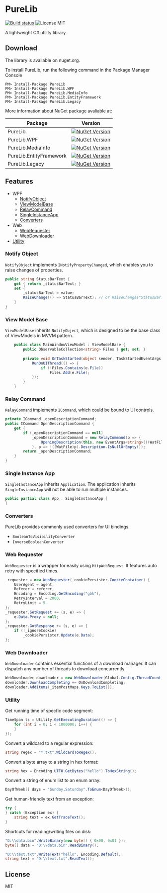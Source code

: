 # PureLib

[![Build status](https://ci.appveyor.com/api/projects/status/aogji08cvj7g1rq6?svg=true)](https://ci.appveyor.com/project/eriforce/purelib)
![License MIT](https://img.shields.io/badge/license-MIT-blue.svg)

A lightweight C# utility library.


## Download

The library is available on nuget.org.

To install PureLib, run the following command in the Package Manager Console
```
PM> Install-Package PureLib
PM> Install-Package PureLib.WPF
PM> Install-Package PureLib.MediaInfo
PM> Install-Package PureLib.EntityFramework
PM> Install-Package PureLib.Legacy
```
More information about NuGet package avaliable at:

|Package|Version|
|-------|-------|
|PureLib|[![NuGet Version](https://img.shields.io/nuget/v/PureLib.svg?style=flat-square)](https://www.nuget.org/packages/PureLib/)|
|PureLib.WPF|[![NuGet Version](https://img.shields.io/nuget/v/PureLib.WPF.svg?style=flat-square)](https://www.nuget.org/packages/PureLib.WPF/)|
|PureLib.MediaInfo|[![NuGet Version](https://img.shields.io/nuget/v/PureLib.MediaInfo.svg?style=flat-square)](https://www.nuget.org/packages/PureLib.MediaInfo/)|
|PureLib.EntityFramework|[![NuGet Version](https://img.shields.io/nuget/v/PureLib.EntityFramework.svg?style=flat-square)](https://www.nuget.org/packages/PureLib.EntityFramework/)|
|PureLib.Legacy|[![NuGet Version](https://img.shields.io/nuget/v/PureLib.Legacy.svg?style=flat-square)](https://www.nuget.org/packages/PureLib.Legacy/)|


## Features

- WPF
  - [NotifyObject](#notify-object)
  - [ViewModelBase](#view-model-base)
  - [RelayCommand](#relay-command)
  - [SingleInstanceApp](#single-instance-app)
  - [Converters](#converters)
- Web
  - [WebRequester](#web-requester)
  - [WebDownloader](#web-downloader)
- [Utility](#utility)

### Notify Object

`NotifyObject` implements `INotifyPropertyChanged`, which enables you to raise changes of properties.
```csharp
public string StatusBarText {
    get { return _statusBarText; }
    set {
        _statusBarText = value;
        RaiseChange(() => StatusBarText); // or RaiseChange("StatusBarText");
    }
}
```

### View Model Base

`ViewModelBase` inherits `NotifyObject`, which is designed to be the base class of ViewModels in MVVM pattern.
```csharp
    public class MainWindowViewModel : ViewModelBase {
        public ObservableCollection<string> Files { get; set; }
        
        private void OnTaskStarted(object sender, TaskStartedEventArgs e) {
            RunOnUIThread(() => {
                if (!Files.Contains(e.File))
                    Files.Add(e.File);
            });
        }
    }
```

### Relay Command

`RelayCommand` implements `ICommand`, which could be bound to UI controls.
```csharp
private ICommand _openDescriptionCommand;
public ICommand OpenDescriptionCommand {
    get {
        if (_openDescriptionCommand == null)
            _openDescriptionCommand = new RelayCommand(p => {
                OpeningDescription(this, new EventArgs<string>(((WatFile)p).Description));
            }, p => !((WatFile)p).Description.IsNullOrEmpty());
        return _openDescriptionCommand;
    }
}
```

### Single Instance App

`SingleInstanceApp` inherits `Application`. The application inherits `SingleInstanceApp` will not be able to run multiple instances.
```csharp
public partial class App : SingleInstanceApp { 
}
```

### Converters

PureLib provides commonly used converters for UI bindings.
- `BooleanToVisibilityConverter`
- `InverseBooleanConverter`

### Web Requester

`WebRequester` is a wrapper for easily using `HttpWebRequest`. It features auto retry with specified times.
```csharp
_requester = new WebRequester(_cookiePersister.CookieContainer) {
    UserAgent = agent,
    Referer = referer,
    Encoding = Encoding.GetEncoding("gbk"),
    RetryInterval = 2000,
    RetryLimit = 5
};
_requester.SetRequest += (s, e) => {
    e.Data.Proxy = null;
};
_requester.GotResponse += (s, e) => {
    if (!_ignoreCookie)
        _cookiePersister.Update(e.Data);
};
```

### Web Downloader

`WebDownloader` contains essential functions of a download manager. It can dispatch any number of threads to download concurrently.
```csharp
WebDownloader downloader = new WebDownloader(Global.Config.ThreadCount, null, false);
downloader.DownloadCompleting += OnDownloadCompleting;
downloader.AddItems(_itemPostMaps.Keys.ToList());
```

### Utility

Get running time of specfic code segment:
```csharp
TimeSpan ts = Utility.GetExecutingDuration(() => { 
    for (int i = 0; i < 1000000; i++) {
    }
});
```

Convert a wildcard to a regular expression:
```csharp
string regex = "*.txt".WildcardToRegex();
```

Convert a byte array to a string in hex format:
```csharp
string hex = Encoding.UTF8.GetBytes("hello").ToHexString();
```

Convert a string of enum list to an enum array:
```csharp
DayOfWeek[] days = "Sunday,Saturday".ToEnum<DayOfWeek>();
```

Get human-friendly text from an exception:
```csharp
try {
} catch (Exception ex) {
    string text = ex.GetTraceText();
}
```

Shortcuts for reading/writing files on disk:
```csharp
"D:\\data.bin".WriteBinary(new byte[] { 0x00, 0x01 });
byte[] data = "D:\\data.bin".ReadBinary();

"D:\\text.txt".WriteText("hello", Encoding.Default);
string text = "D:\\text.txt".ReadText();
```


## License

MIT